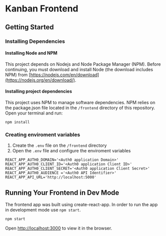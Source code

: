 # Kanban Frontend

## Getting Started

### Installing Dependencies

#### Installing Node and NPM

This project depends on Nodejs and Node Package Manager (NPM). Before continuing, you must download and install Node (the download includes NPM) from [https://nodejs.com/en/download](https://nodejs.org/en/download/).

#### Installing project dependencies

This project uses NPM to manage software dependencies. NPM relies on the package.json file located in the `/frontend` directory of this repository. Open your terminal and run:

```
npm install
```

### Creating enviroment variables

1. Create the `.env` file on the `/frontend` directory
2. Open the `.env` file and configure the enviroment variables

```
REACT_APP_AUTH0_DOMAIN='<Auth0 application Domain>'
REACT_APP_AUTH0_CLIENT_ID='<Auth0 application Client ID>'
REACT_APP_AUTH0_CLIENT_SECRET='<Auth0 application Client Secret>'
REACT_APP_AUTH0_AUDIENCE ='<Auth0 API Identifier>'
REACT_APP_API_URL='http://localhost:5000'
```

## Running Your Frontend in Dev Mode

The frontend app was built using create-react-app. In order to run the app in development mode use `npm start`.

```
npm start
```

Open [http://localhost:3000](http://localhost:3000) to view it in the browser.
